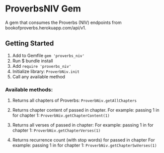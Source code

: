 # ProverbsNIV Gem
A gem that consumes the Proverbs (NIV) endpoints from bookofproverbs.herokuapp.com/api/v1.

## Getting Started
1. Add to Gemfile
 `gem 'proverbs_niv'`
2. Run $ bundle install
3. Add `require 'proverbs_niv'` 
4. Initialize library:
		`ProverbNiv.init`
5. Call any available method

### Available methods:
1. Returns all chapters of Proverbs:
		`ProverbNiv.getAllChapters`

2. Returns chapter content of passed in chapter.
		For example: passing 1 in for chapter 1:
		`ProverbNiv.getChapterContent(1)`

3. Returns all verses of passed in chapter:
		For example: passing 1 in for chapter 1:
		`ProverbNiv.getChapterVerses(1)`

4. Returns recurrence count (with stop words) for passed in chapter
		For example: passing 1 in for chapter 1:
		`ProverbNiv.getChapterSwVerses(1)`


